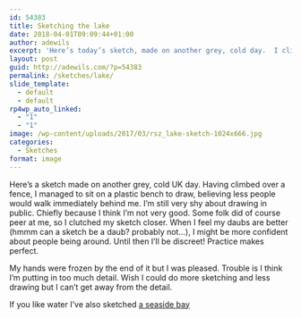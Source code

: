 ```yaml
---
id: 54383
title: Sketching the lake
date: 2018-04-01T09:09:44+01:00
author: adewils
excerpt: 'Here’s today’s sketch, made on another grey, cold day.  I climbed over a fence to draw from the lakeside ... '
layout: post
guid: http://adewils.com/?p=54383
permalink: /sketches/lake/
slide_template:
  - default
  - default
rp4wp_auto_linked:
  - "1"
  - "1"
image: /wp-content/uploads/2017/03/rsz_lake-sketch-1024x666.jpg
categories:
  - Sketches
format: image
---
```

Here&#8217;s a sketch made on another grey, cold UK day.&nbsp;Having climbed over a fence, I managed to sit on a plastic bench to draw, believing less people would walk immediately behind me. I&#8217;m still very shy about drawing in public. Chiefly because I think I&#8217;m not very good. Some folk did of course peer at me, so I clutched my sketch closer. When I feel my daubs are better (hmmm can a sketch be a daub? probably not&#8230;), I might be more confident about people being around. Until then I&#8217;ll be discreet! Practice makes perfect.

My hands were frozen by the end of it but I was pleased. Trouble is I think I&#8217;m putting in too much detail. Wish I could do more sketching and less drawing but I can&#8217;t get away from the detail.

If you like water I&#8217;ve also sketched [a seaside bay](https://www.adewils.com/sketches/bay/)